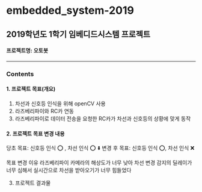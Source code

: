 # embedded_system-2019
## 2019학년도 1학기 임베디드시스템 프로젝트
#### 프로젝트명: 오토봇
---
### Contents
#### 1. 프로젝트 목표(개요)
        
1)  차선과 신호등 인식을 위해 openCV 사용
2)  라즈베리파이와 RC카 연동
3) 라즈베리파이로 데이터 전송을 요청한 RC카가 차선과 신호등의 상황에 맞게 동작
        
        
#### 2. 프로젝트 목표 변경 내용
    
당초 목표: 신호등 인식 ⭕️ , 차선 인식 ⭕️
⬇️ 
변경 후 목표: 신호등 인식 ⭕️, 차선 인식 ❌
      
목표 변경 이유 
라즈베리파이 카메라의 해상도가 너무 낮아 차선 변경 감지의 딜레이가 너무 심해서 
실시간으로 차선을 받아오기가 너무 힘들었다
    
    
3. 프로젝트 결과물

    
